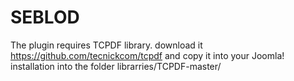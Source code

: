 # SEBLOD

The plugin requires TCPDF library.
download it
https://github.com/tecnickcom/tcpdf
and copy it into your Joomla! installation into the folder librarries/TCPDF-master/

